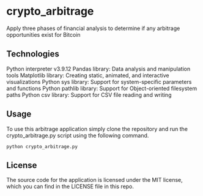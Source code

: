 # crypto_arbitrage
Apply three phases of financial analysis to determine if any arbitrage opportunities exist for Bitcoin

## Technologies

Python interpreter v3.9.12
Pandas library: Data analysis and manipulation tools
Matplotlib library: Creating static, animated, and interactive visualizations
Python sys library: Support for system-specific parameters and functions
Python pathlib library: Support for Object-oriented filesystem paths
Python csv library: Support for CSV file reading and writing

## Usage
To use this arbitrage application simply clone the repository and run the crypto_arbitrage.py script using the following command.

```python crypto_arbitrage.py```

## License

The source code for the application is licensed under the MIT license, which you can find in the LICENSE file in this repo.